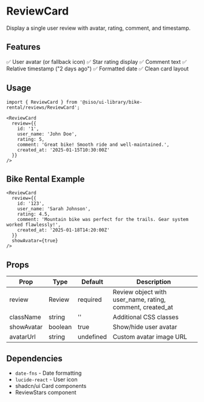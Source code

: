 # ReviewCard

Display a single user review with avatar, rating, comment, and timestamp.

## Features
✅ User avatar (or fallback icon)
✅ Star rating display
✅ Comment text
✅ Relative timestamp ("2 days ago")
✅ Formatted date
✅ Clean card layout

## Usage

```tsx
import { ReviewCard } from '@siso/ui-library/bike-rental/reviews/ReviewCard';

<ReviewCard
  review={{
    id: '1',
    user_name: 'John Doe',
    rating: 5,
    comment: 'Great bike! Smooth ride and well-maintained.',
    created_at: '2025-01-15T10:30:00Z'
  }}
/>
```

## Bike Rental Example

```tsx
<ReviewCard
  review={{
    id: '123',
    user_name: 'Sarah Johnson',
    rating: 4.5,
    comment: 'Mountain bike was perfect for the trails. Gear system worked flawlessly!',
    created_at: '2025-01-18T14:20:00Z'
  }}
  showAvatar={true}
/>
```

## Props

| Prop | Type | Default | Description |
|------|------|---------|-------------|
| review | Review | required | Review object with user_name, rating, comment, created_at |
| className | string | '' | Additional CSS classes |
| showAvatar | boolean | true | Show/hide user avatar |
| avatarUrl | string | undefined | Custom avatar image URL |

## Dependencies
- `date-fns` - Date formatting
- `lucide-react` - User icon
- shadcn/ui Card components
- ReviewStars component
